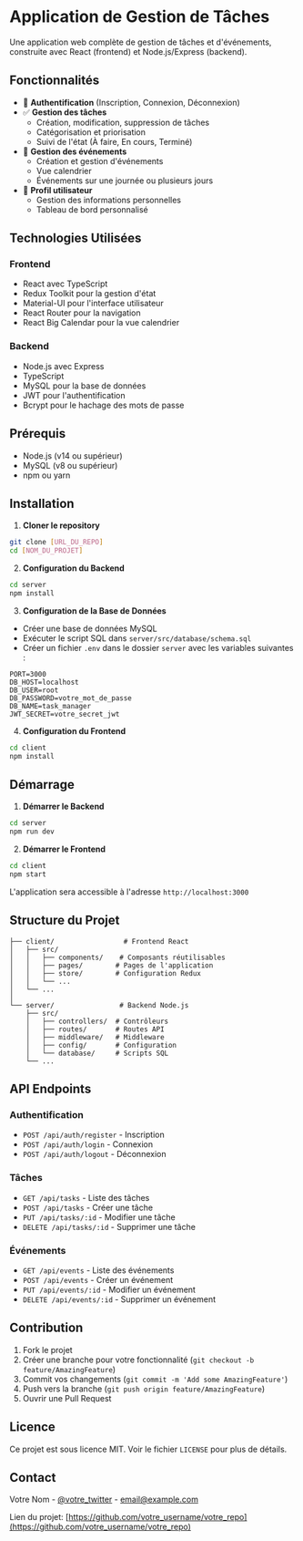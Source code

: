 # Application de Gestion de Tâches

Une application web complète de gestion de tâches et d'événements, construite avec React (frontend) et Node.js/Express (backend).

## Fonctionnalités

- 🔐 **Authentification** (Inscription, Connexion, Déconnexion)
- ✅ **Gestion des tâches**
  - Création, modification, suppression de tâches
  - Catégorisation et priorisation
  - Suivi de l'état (À faire, En cours, Terminé)
- 📅 **Gestion des événements**
  - Création et gestion d'événements
  - Vue calendrier
  - Événements sur une journée ou plusieurs jours
- 👤 **Profil utilisateur**
  - Gestion des informations personnelles
  - Tableau de bord personnalisé

## Technologies Utilisées

### Frontend
- React avec TypeScript
- Redux Toolkit pour la gestion d'état
- Material-UI pour l'interface utilisateur
- React Router pour la navigation
- React Big Calendar pour la vue calendrier

### Backend
- Node.js avec Express
- TypeScript
- MySQL pour la base de données
- JWT pour l'authentification
- Bcrypt pour le hachage des mots de passe

## Prérequis

- Node.js (v14 ou supérieur)
- MySQL (v8 ou supérieur)
- npm ou yarn

## Installation

1. **Cloner le repository**
```bash
git clone [URL_DU_REPO]
cd [NOM_DU_PROJET]
```

2. **Configuration du Backend**
```bash
cd server
npm install
```

3. **Configuration de la Base de Données**
- Créer une base de données MySQL
- Exécuter le script SQL dans `server/src/database/schema.sql`
- Créer un fichier `.env` dans le dossier `server` avec les variables suivantes :
```env
PORT=3000
DB_HOST=localhost
DB_USER=root
DB_PASSWORD=votre_mot_de_passe
DB_NAME=task_manager
JWT_SECRET=votre_secret_jwt
```

4. **Configuration du Frontend**
```bash
cd client
npm install
```

## Démarrage

1. **Démarrer le Backend**
```bash
cd server
npm run dev
```

2. **Démarrer le Frontend**
```bash
cd client
npm start
```

L'application sera accessible à l'adresse `http://localhost:3000`

## Structure du Projet

```
├── client/                 # Frontend React
│   ├── src/
│   │   ├── components/    # Composants réutilisables
│   │   ├── pages/        # Pages de l'application
│   │   ├── store/        # Configuration Redux
│   │   └── ...
│   └── ...
│
└── server/                # Backend Node.js
    ├── src/
    │   ├── controllers/  # Contrôleurs
    │   ├── routes/       # Routes API
    │   ├── middleware/   # Middleware
    │   ├── config/       # Configuration
    │   └── database/     # Scripts SQL
    └── ...
```

## API Endpoints

### Authentification
- `POST /api/auth/register` - Inscription
- `POST /api/auth/login` - Connexion
- `POST /api/auth/logout` - Déconnexion

### Tâches
- `GET /api/tasks` - Liste des tâches
- `POST /api/tasks` - Créer une tâche
- `PUT /api/tasks/:id` - Modifier une tâche
- `DELETE /api/tasks/:id` - Supprimer une tâche

### Événements
- `GET /api/events` - Liste des événements
- `POST /api/events` - Créer un événement
- `PUT /api/events/:id` - Modifier un événement
- `DELETE /api/events/:id` - Supprimer un événement

## Contribution

1. Fork le projet
2. Créer une branche pour votre fonctionnalité (`git checkout -b feature/AmazingFeature`)
3. Commit vos changements (`git commit -m 'Add some AmazingFeature'`)
4. Push vers la branche (`git push origin feature/AmazingFeature`)
5. Ouvrir une Pull Request

## Licence

Ce projet est sous licence MIT. Voir le fichier `LICENSE` pour plus de détails.

## Contact

Votre Nom - [@votre_twitter](https://twitter.com/votre_twitter) - email@example.com

Lien du projet: [https://github.com/votre_username/votre_repo](https://github.com/votre_username/votre_repo) 